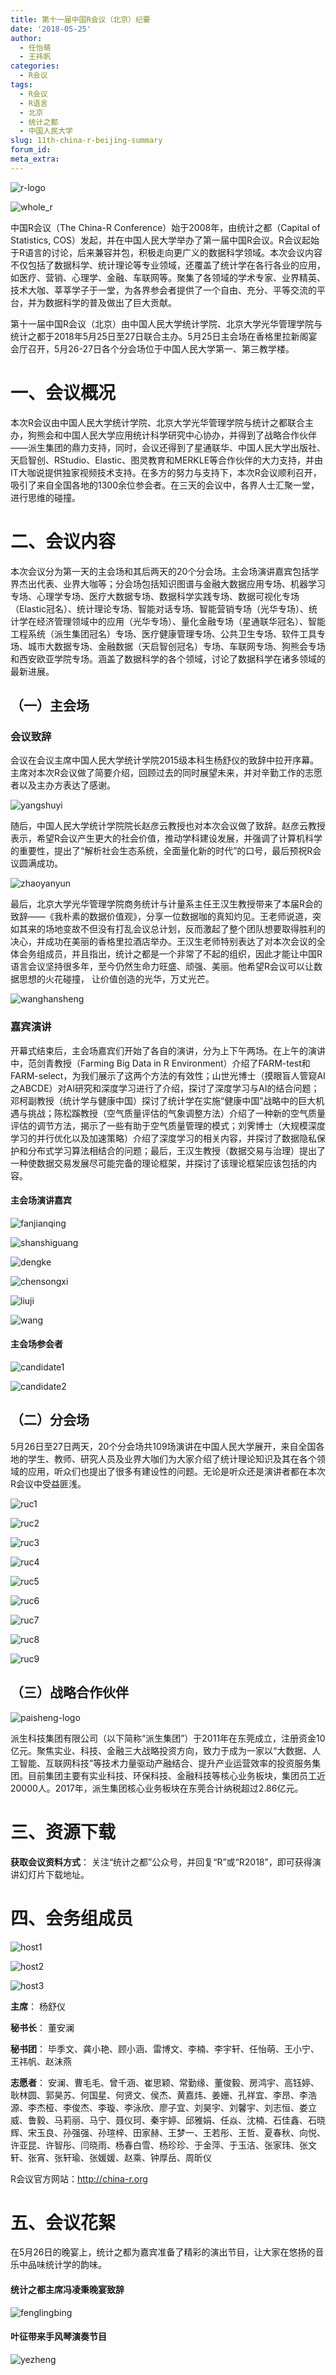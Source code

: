 ```yaml
---
title: 第十一届中国R会议（北京）纪要
date: '2018-05-25'
author: 
  - 任怡萌
  - 王祎帆
categories:
  - R会议
tags:
  - R会议
  - R语言
  - 北京
  - 统计之都
  - 中国人民大学
slug: 11th-china-r-beijing-summary
forum_id: 
meta_extra: 
---
```


![r-logo](https://user-images.githubusercontent.com/35906792/41403400-595a6392-6ff7-11e8-92e4-a17dce371e30.jpg)

![whole_r](https://user-images.githubusercontent.com/35906792/41403920-91f6cfe6-6ff8-11e8-84b1-c88d52f8e041.jpg)

中国R会议（The China-R Conference）始于2008年，由统计之都（Capital of Statistics, COS）发起，并在中国人民大学举办了第一届中国R会议。R会议起始于R语言的讨论，后来兼容并包，积极走向更广义的数据科学领域。本次会议内容不仅包括了数据科学、统计理论等专业领域，还覆盖了统计学在各行各业的应用，如医疗、营销、心理学、金融、车联网等。聚集了各领域的学术专家、业界精英、技术大咖、莘莘学子于一堂，为各界参会者提供了一个自由、充分、平等交流的平台，并为数据科学的普及做出了巨大贡献。

第十一届中国R会议（北京）由中国人民大学统计学院、北京大学光华管理学院与统计之都于2018年5月25日至27日联合主办。5月25日主会场在香格里拉新阁宴会厅召开，5月26-27日各个分会场位于中国人民大学第一、第三教学楼。

# 一、会议概况

本次R会议由中国人民大学统计学院、北京大学光华管理学院与统计之都联合主办，狗熊会和中国人民大学应用统计科学研究中心协办，并得到了战略合作伙伴——派生集团的鼎力支持，同时，会议还得到了星通联华、中国人民大学出版社、天启智创、RStudio、Elastic、图灵教育和MERKLE等合作伙伴的大力支持，并由IT大咖说提供独家视频技术支持。在多方的努力与支持下，本次R会议顺利召开，吸引了来自全国各地的1300余位参会者。在三天的会议中，各界人士汇聚一堂，进行思维的碰撞。

# 二、会议内容

本次会议分为第一天的主会场和其后两天的20个分会场。主会场演讲嘉宾包括学界杰出代表、业界大咖等；分会场包括知识图谱与金融大数据应用专场、机器学习专场、心理学专场、医疗大数据专场、数据科学实践专场、数据可视化专场（Elastic冠名）、统计理论专场、智能对话专场、智能营销专场（光华专场）、统计学在经济管理领域中的应用（光华专场）、量化金融专场（星通联华冠名）、智能工程系统（派生集团冠名）专场、医疗健康管理专场、公共卫生专场、软件工具专场、城市大数据专场、金融数据（天启智创冠名）专场、车联网专场、狗熊会专场和西安欧亚学院专场。涵盖了数据科学的各个领域，讨论了数据科学在诸多领域的最新进展。

## （一）主会场

### 会议致辞

会议在会议主席中国人民大学统计学院2015级本科生杨舒仪的致辞中拉开序幕。主席对本次R会议做了简要介绍，回顾过去的同时展望未来，并对辛勤工作的志愿者以及主办方表达了感谢。

![yangshuyi](https://user-images.githubusercontent.com/35906792/41403922-9258c46c-6ff8-11e8-952d-35fe4780fdb0.jpg)

随后，中国人民大学统计学院院长赵彦云教授也对本次会议做了致辞。赵彦云教授表示，希望R会议产生更大的社会价值，推动学科建设发展，并强调了计算机科学的重要性，提出了“解析社会生态系统，全面量化新的时代”的口号，最后预祝R会议圆满成功。

![zhaoyanyun](https://user-images.githubusercontent.com/35906792/41403924-9326a148-6ff8-11e8-9bb7-cb935832507c.jpeg)

最后，北京大学光华管理学院商务统计与计量系主任王汉生教授带来了本届R会的致辞——《我朴素的数据价值观》，分享一位数据咖的真知灼见。王老师说道，突如其来的场地变故不但没有打乱会议总计划，反而激起了整个团队想要取得胜利的决心，并成功在美丽的香格里拉酒店举办。王汉生老师特别表达了对本次会议的全体会务组成员，并且指出，统计之都是一个非常了不起的组织，因此才能让中国R语言会议坚持很多年，至今仍然生命力旺盛、顽强、美丽。他希望R会议可以让数据思想的火花碰撞， 让价值创造的光华，万丈光芒。

![wanghansheng](https://user-images.githubusercontent.com/35906792/41403918-918bb8f0-6ff8-11e8-8fea-cf23a6303e8f.jpg)

### 嘉宾演讲

开幕式结束后，主会场嘉宾们开始了各自的演讲，分为上下午两场。在上午的演讲中，范剑青教授（Farming Big Data in R Environment）介绍了FARM-test和FARM-select，为我们展示了这两个方法的有效性；山世光博士（摸眼盲人管窥AI之ABCDE）对AI研究和深度学习进行了介绍，探讨了深度学习与AI的结合问题；邓柯副教授（统计学与健康中国）探讨了统计学在实施“健康中国”战略中的巨大机遇与挑战；陈松蹊教授（空气质量评估的气象调整方法）介绍了一种新的空气质量评估的调节方法，揭示了一些有助于空气质量管理的模式；刘霁博士（大规模深度学习的并行优化以及加速策略）介绍了深度学习的相关内容，并探讨了数据隐私保护和分布式学习算法相结合的问题；最后，王汉生教授（数据交易与治理）提出了一种使数据交易发展尽可能完备的理论框架，并探讨了该理论框架应该包括的内容。

#### 主会场演讲嘉宾

![fanjianqing](https://user-images.githubusercontent.com/35906792/41403882-8807777e-6ff8-11e8-8388-e8f85d15b464.jpg)

![shanshiguang](https://user-images.githubusercontent.com/35906792/41403915-90c63cec-6ff8-11e8-960d-c797a67bc2c7.jpg)

![dengke](https://user-images.githubusercontent.com/35906792/41403881-8797aa70-6ff8-11e8-897a-652e691b72d1.jpg)

![chensongxi](https://user-images.githubusercontent.com/35906792/41403879-86a35984-6ff8-11e8-980e-3a7c8ff328b7.jpg)

![liuji](https://user-images.githubusercontent.com/35906792/41403891-8b999b10-6ff8-11e8-88b5-ec8725a452b3.jpg)

![wang](https://user-images.githubusercontent.com/35906792/41403916-91255bdc-6ff8-11e8-9675-8b52bc34da8e.jpg)

#### 主会场参会者

![candidate1](https://user-images.githubusercontent.com/35906792/41403873-851ed1d8-6ff8-11e8-997e-4341b91b5481.jpg)

![candidate2](https://user-images.githubusercontent.com/35906792/41403875-85a1f464-6ff8-11e8-9a23-126a14779cce.jpg)

## （二）分会场

5月26日至27日两天，20个分会场共109场演讲在中国人民大学展开，来自全国各地的学生、教师、研究人员及业界大咖们为大家介绍了统计理论知识及其在各个领域的应用，听众们也提出了很多有建设性的问题。无论是听众还是演讲者都在本次R会议中受益匪浅。

![ruc1](https://user-images.githubusercontent.com/35906792/41403894-8c587cce-6ff8-11e8-879c-e9bf1be79e47.jpg)

![ruc2](https://user-images.githubusercontent.com/35906792/41403897-8cd364c0-6ff8-11e8-8c72-8cacab442320.jpg)

![ruc3](https://user-images.githubusercontent.com/35906792/41403898-8d2c1048-6ff8-11e8-8747-4e213e94670c.jpg)

![ruc4](https://user-images.githubusercontent.com/35906792/41403900-8d8e5da2-6ff8-11e8-9eac-0ca152bfbcd9.jpg)

![ruc5](https://user-images.githubusercontent.com/35906792/41403904-8de70d62-6ff8-11e8-8cc8-a9a9b3f291ae.jpg)

![ruc6](https://user-images.githubusercontent.com/35906792/41403906-8f4dedd8-6ff8-11e8-9aa6-227d85768a09.jpg)

![ruc7](https://user-images.githubusercontent.com/35906792/41403908-8fa94354-6ff8-11e8-8fd5-1e888e8870bd.jpg)

![ruc8](https://user-images.githubusercontent.com/35906792/41403911-90032dd8-6ff8-11e8-896b-401393ccc14c.jpg)

![ruc9](https://user-images.githubusercontent.com/35906792/41403913-906743ea-6ff8-11e8-8860-07543c896b66.jpg)

## （三）战略合作伙伴

![paisheng-logo](https://user-images.githubusercontent.com/35906792/41403893-8bf5877c-6ff8-11e8-8aa3-12d4045484c3.jpg)

派生科技集团有限公司（以下简称“派生集团”）于2011年在东莞成立，注册资金10亿元。聚焦实业、科技、金融三大战略投资方向，致力于成为一家以“大数据、人工智能、互联网科技”等技术力量驱动产融结合、提升产业运营效率的投资服务集团。目前集团主要有实业科技、环保科技、金融科技等核心业务板块，集团员工近20000人。2017年，派生集团核心业务板块在东莞合计纳税超过2.86亿元。

# 三、资源下载

**获取会议资料方式**： 关注“统计之都”公众号，并回复“R”或“R2018”，即可获得演讲幻灯片下载地址。

# 四、会务组成员

![host1](https://user-images.githubusercontent.com/35906792/41403885-891f4196-6ff8-11e8-9a60-edad6b884847.jpg)

![host2](https://user-images.githubusercontent.com/35906792/41403886-897a5752-6ff8-11e8-8b1e-ba582f692a70.jpg)

![host3](https://user-images.githubusercontent.com/35906792/41403889-8a891c3c-6ff8-11e8-872b-7a958524c95f.jpg)

**主席**： 杨舒仪

**秘书长**： 董安澜

**秘书团**： 毕季文、龚小艳、顾小涵、雷博文、李楠、李宇轩、任怡萌、王小宁、王祎帆、赵沫燕

**志愿者**： 安澜、曹毛毛、曾千涵、崔思颖、常勤缘、董俊毅、房鸿宇、高钰婷、耿林圆、郭昊苏、何国星、何贤文、侯杰、黄嘉炜、姜姗、孔祥宜、李昂、李浩源、李杰桠、李俊杰、李璇、李泳欣、廖子宜、刘昊宇、刘馨宇、刘志恒、娄立威、鲁毅、马莉丽、马宁、聂仪珂、秦宇婷、邱雅娟、任焱、沈楠、石佳鑫、石晓辉、宋玉良、孙强强、孙瑄梓、田家赫、王梦一、王若彤、王哲、夏春秋、向悦、许亚昆、许智彤、闫晓雨、杨春白雪、杨珍珍、于金萍、于玉洁、张家玮、张文轩、张宵、张轩瑜、张媛媛、赵乘、钟厚岳、周昕仪

R会议官方网站：http://china-r.org

# 五、会议花絮

在5月26日的晚宴上，统计之都为嘉宾准备了精彩的演出节目，让大家在悠扬的音乐中品味统计学的韵味。

#### 统计之都主席冯凌秉晚宴致辞

![fenglingbing](https://user-images.githubusercontent.com/35906792/41403883-887b9960-6ff8-11e8-9d75-54c1e40afad7.jpg)

#### 叶征带来手风琴演奏节目

![yezheng](https://user-images.githubusercontent.com/35906792/41403923-92bd3a00-6ff8-11e8-9291-2c7a614902d7.jpg)
